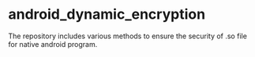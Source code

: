 # android_dynamic_encryption
The repository  includes various methods to ensure the security of .so file for native android program.
